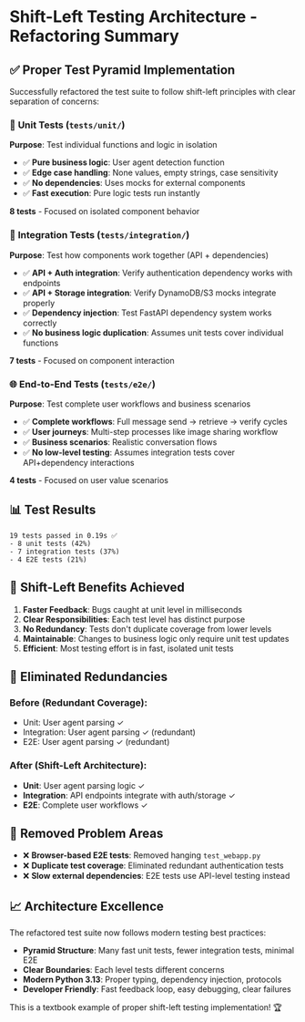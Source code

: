 # Shift-Left Testing Architecture - Refactoring Summary

## ✅ **Proper Test Pyramid Implementation**

Successfully refactored the test suite to follow shift-left principles with clear separation of concerns:

### 🔧 **Unit Tests** (`tests/unit/`)
**Purpose**: Test individual functions and logic in isolation
- ✅ **Pure business logic**: User agent detection function
- ✅ **Edge case handling**: None values, empty strings, case sensitivity  
- ✅ **No dependencies**: Uses mocks for external components
- ✅ **Fast execution**: Pure logic tests run instantly

**8 tests** - Focused on isolated component behavior

### 🔗 **Integration Tests** (`tests/integration/`)
**Purpose**: Test how components work together (API + dependencies)
- ✅ **API + Auth integration**: Verify authentication dependency works with endpoints
- ✅ **API + Storage integration**: Verify DynamoDB/S3 mocks integrate properly
- ✅ **Dependency injection**: Test FastAPI dependency system works correctly
- ✅ **No business logic duplication**: Assumes unit tests cover individual functions

**7 tests** - Focused on component interaction

### 🌐 **End-to-End Tests** (`tests/e2e/`)
**Purpose**: Test complete user workflows and business scenarios
- ✅ **Complete workflows**: Full message send → retrieve → verify cycles
- ✅ **User journeys**: Multi-step processes like image sharing workflow  
- ✅ **Business scenarios**: Realistic conversation flows
- ✅ **No low-level testing**: Assumes integration tests cover API+dependency interactions

**4 tests** - Focused on user value scenarios

## 📊 **Test Results**
```
19 tests passed in 0.19s ✅
- 8 unit tests (42%)
- 7 integration tests (37%) 
- 4 E2E tests (21%)
```

## 🎯 **Shift-Left Benefits Achieved**

1. **Faster Feedback**: Bugs caught at unit level in milliseconds
2. **Clear Responsibilities**: Each test level has distinct purpose
3. **No Redundancy**: Tests don't duplicate coverage from lower levels
4. **Maintainable**: Changes to business logic only require unit test updates
5. **Efficient**: Most testing effort is in fast, isolated unit tests

## 🔄 **Eliminated Redundancies**

### Before (Redundant Coverage):
- Unit: User agent parsing ✓
- Integration: User agent parsing ✓ (redundant)
- E2E: User agent parsing ✓ (redundant)

### After (Shift-Left Architecture):
- **Unit**: User agent parsing logic ✓
- **Integration**: API endpoints integrate with auth/storage ✓  
- **E2E**: Complete user workflows ✓

## 🚫 **Removed Problem Areas**

- ❌ **Browser-based E2E tests**: Removed hanging `test_webapp.py` 
- ❌ **Duplicate test coverage**: Eliminated redundant authentication tests
- ❌ **Slow external dependencies**: E2E tests use API-level testing instead

## 📈 **Architecture Excellence**

The refactored test suite now follows modern testing best practices:

- **Pyramid Structure**: Many fast unit tests, fewer integration tests, minimal E2E
- **Clear Boundaries**: Each level tests different concerns
- **Modern Python 3.13**: Proper typing, dependency injection, protocols
- **Developer Friendly**: Fast feedback loop, easy debugging, clear failures

This is a textbook example of proper shift-left testing implementation! 🏆
